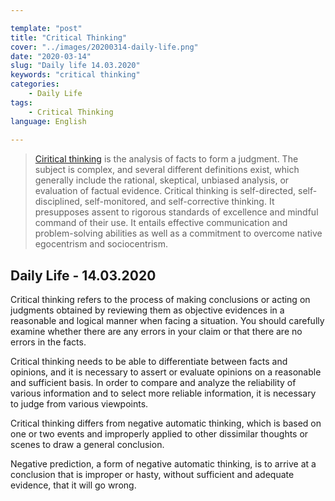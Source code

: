 ```yaml
---

template: "post"
title: "Critical Thinking"
cover: "../images/20200314-daily-life.png"
date: "2020-03-14"
slug: "Daily life 14.03.2020"
keywords: "critical thinking"
categories: 
    - Daily Life
tags:
	- Critical Thinking
language: English
	
---
```


> [Ciritical thinking](https://en.wikipedia.org/wiki/Critical_thinking "Critical thinking") is the analysis of facts to form a judgment. The subject is complex, and several different definitions exist, which generally include the rational, skeptical, unbiased analysis, or evaluation of factual evidence. Critical thinking is self-directed, self-disciplined, self-monitored, and self-corrective thinking. It presupposes assent to rigorous standards of excellence and mindful command of their use. It entails effective communication and problem-solving abilities as well as a commitment to overcome native egocentrism and sociocentrism.

## Daily Life - 14.03.2020
Critical thinking refers to the process of making conclusions or acting on judgments obtained by reviewing them as objective evidences in a reasonable and logical manner when facing a situation. You should carefully examine whether there are any errors in your claim or that there are no errors in the facts.

Critical thinking needs to be able to differentiate between facts and opinions, and it is necessary to assert or evaluate opinions on a reasonable and sufficient basis. In order to compare and analyze the reliability of various information and to select more reliable information, it is necessary to judge from various viewpoints.

Critical thinking differs from negative automatic thinking, which is based on one or two events and improperly applied to other dissimilar thoughts or scenes to draw a general conclusion.

Negative prediction, a form of negative automatic thinking, is to arrive at a conclusion that is improper or hasty, without sufficient and adequate evidence, that it will go wrong.
